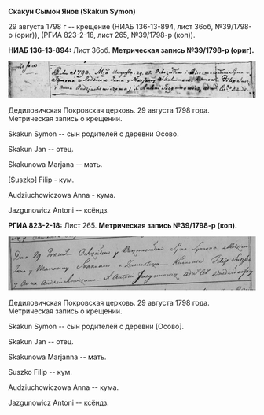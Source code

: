 **Скакун Сымон Янов (Skakun Symon)**

29 августа 1798 г -- крещение (НИАБ 136-13-894, лист 36об, №39/1798-р
(ориг)), (РГИА 823-2-18, лист 265, №39/1798-р (коп)).

**НИАБ 136-13-894:** Лист 36об. **Метрическая запись №39/1798-р
(ориг).**

![](./media/c6f7b3454a044a120c1e73807455e067786f0d28.png)

Дедиловичская Покровская церковь. 29 августа 1798 года. Метрическая
запись о крещении.

Skakun Symon -- сын родителей с деревни Осовo.

Skakun Jan -- отец.

Skakunowa Marjana -- мать.

\[Suszko\] Filip - кум.

Audziuchowiczowa Anna - кума.

Jazgunowicz Antoni -- ксёндз.

**РГИА 823-2-18:** Лист 265. **Метрическая запись №39/1798-р (коп).**

![](./media/5b3e6d52909a1c476e3ff5e39b82d1c3e5f5c25b.png)

Дедиловичская Покровская церковь. 29 августа 1798 года. Метрическая
запись о крещении.

Skakun Symon -- сын родителей с деревни \[Осово\].

Skakun Jan -- отец.

Skakunowa Marjanna -- мать.

Suszko Filip -- кум.

Audziuchowiczowa Anna -- кума.

Jazgunowicz Antoni -- ксёндз.

